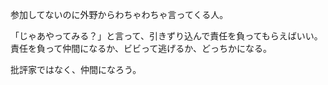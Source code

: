 参加してないのに外野からわちゃわちゃ言ってくる人。

「じゃあやってみる？」と言って、引きずり込んで責任を負ってもらえばいい。
責任を負って仲間になるか、ビビって逃げるか、どっちかになる。

批評家ではなく、仲間になろう。

